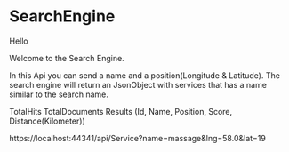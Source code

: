 # SearchEngine

Hello

Welcome to the Search Engine.

In this Api you can send a name and a position(Longitude & Latitude).
The search engine will return an JsonObject with services that has a name similar to the search name.


TotalHits
TotalDocuments
Results (Id, Name, Position, Score, Distance(Kilometer))






https://localhost:44341/api/Service?name=massage&lng=58.0&lat=19
